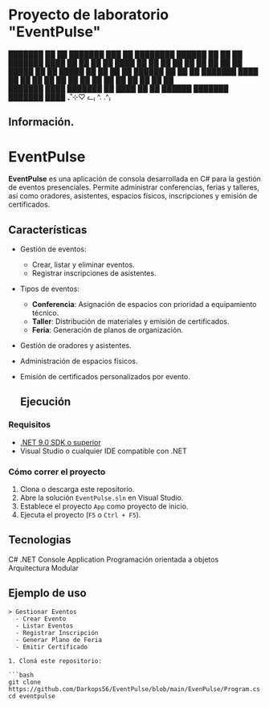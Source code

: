 
# Proyecto de laboratorio "EventPulse" 


███████ ██    ██ ███████ ███    ██ ████████ ██████  ██    ██ ██      ███████ ████
██      ██    ██ ██      ████   ██    ██    ██   ██ ██    ██ ██      ██      ██      
█████   ██    ██ █████   ██ ██  ██    ██    ██████  ██    ██ ██      ███████ ████ 
██       ██  ██  ██      ██  ██ ██    ██    ██      ██    ██ ██           ██ ██                                                  
███████   ████   ███████ ██   ████    ██    ██       ██████  ███████ ███████ ████
                     ₊˚⊹♡ ᓚ₍ ^. .^₎
                                                                                     
                            
## Información.

# EventPulse

**EventPulse** es una aplicación de consola desarrollada en C# para la gestión de eventos presenciales. Permite administrar conferencias, ferias y talleres, así como oradores, asistentes, espacios físicos, inscripciones y emisión de certificados.

## Características

- Gestión de eventos:
  - Crear, listar y eliminar eventos.
  - Registrar inscripciones de asistentes.
- Tipos de eventos:
  - **Conferencia**: Asignación de espacios con prioridad a equipamiento técnico.
  - **Taller**: Distribución de materiales y emisión de certificados.
  - **Feria**: Generación de planos de organización.
- Gestión de oradores y asistentes.
- Administración de espacios físicos.
- Emisión de certificados personalizados por evento.

  ## Ejecución

### Requisitos

- [.NET 9.0 SDK o superior](https://dotnet.microsoft.com/download)
- Visual Studio o cualquier IDE compatible con .NET

### Cómo correr el proyecto

1. Clona o descarga este repositorio.
2. Abre la solución `EventPulse.sln` en Visual Studio.
3. Establece el proyecto `App` como proyecto de inicio.
4. Ejecuta el proyecto (`F5` o `Ctrl + F5`).
## Tecnologias
  C#
  .NET Console Application
  Programación orientada a objetos
  Arquitectura Modular
  
## Ejemplo de uso

```plaintext
> Gestionar Eventos
  - Crear Evento
  - Listar Eventos
  - Registrar Inscripción
  - Generar Plano de Feria
  - Emitir Certificado

1. Cloná este repositorio:

```bash
git clone https://github.com/Darkops56/EventPulse/blob/main/EvenPulse/Program.cs
cd eventpulse
